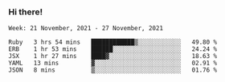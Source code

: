 ### Hi there!

<!--START_SECTION:waka-->
```text
Week: 21 November, 2021 - 27 November, 2021

Ruby   3 hrs 54 mins   ████████████▒░░░░░░░░░░░░   49.80 % 
ERB    1 hr 53 mins    ██████░░░░░░░░░░░░░░░░░░░   24.24 % 
JSX    1 hr 27 mins    ████▓░░░░░░░░░░░░░░░░░░░░   18.63 % 
YAML   13 mins         ▓░░░░░░░░░░░░░░░░░░░░░░░░   02.91 % 
JSON   8 mins          ▒░░░░░░░░░░░░░░░░░░░░░░░░   01.76 % 
```
<!--END_SECTION:waka-->
